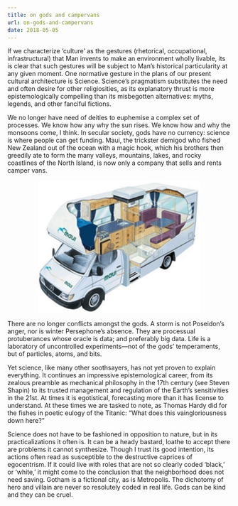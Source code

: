 ```yaml
---
title: on gods and campervans 
url: on-gods-and-campervans 
date: 2018-05-05
---
```

If we characterize ‘culture’ as the gestures (rhetorical, occupational, infrastructural) that Man invents to make an environment wholly livable, its is clear that such gestures will be subject to Man’s historical particularity at any given moment. One normative gesture in the plans of our present cultural architecture is Science. Science’s pragmatism substitutes the need and often desire for other religiosities, as its explanatory thrust is more epistemologically compelling than its misbegotten alternatives: myths, legends, and other fanciful fictions.

We no longer have need of deities to euphemise a complex set of processes. We know how any why the sun rises. We know how and why the monsoons come, I think. In secular society, gods have no currency: science is where people can get funding. Maui, the trickster demigod who fished New Zealand out of the ocean with a magic hook, which his brothers then greedily ate to form the many valleys, mountains, lakes, and rocky coastlines of the North Island, is now only a company that sells and rents camper vans.

<div class="m-15" style="display:flex;justify-content:center;align-items:center;">
    <img src="static/maui.gif" height="300">
</div>

There are no longer conflicts amongst the gods. A storm is not Poseidon’s anger, nor is winter Persephone’s absence. They are processual protuberances whose oracle is data; and preferably big data. Life is a laboratory of uncontrolled experiments—not of the gods’ temperaments, but of particles, atoms, and bits.

Yet science, like many other soothsayers, has not yet proven to explain everything. It continues an impressive epistemological career, from its zealous preamble as mechanical philosophy in the 17th century (see Steven Shapin) to its trusted management and regulation of the Earth’s sensitivities in the 21st. At times it is egotistical, forecasting more than it has license to understand. At these times we are tasked to note, as Thomas Hardy did for the fishes in poetic eulogy of the Titanic: “What does this vaingloriousness down here?”

Science does not have to be fashioned in opposition to nature, but in its practicalizations it often is. It can be a heady bastard, loathe to accept there are problems it cannot synthesize. Though I trust its good intention, its actions often read as susceptible to the destructive caprices of egocentrism. If it could live with roles that are not so clearly coded ‘black,’ or ‘white,’ it might come to the conclusion that the neighborhood does not need saving. Gotham is a fictional city, as is Metropolis. The dichotomy of hero and villain are never so resolutely coded in real life. Gods can be kind and they can be cruel.
